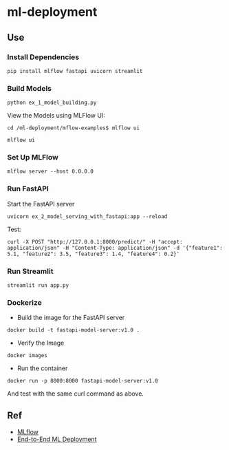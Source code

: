 # ml-deployment

## Use

### Install Dependencies

```commandline
pip install mlflow fastapi uvicorn streamlit
```

### Build Models

```commandline
python ex_1_model_building.py
```

View the Models using MLFlow UI:

```commandline
cd /ml-deployment/mflow-examples$ mlflow ui
```

```commandline
mlflow ui
```

### Set Up MLFlow

```commandline
mlflow server --host 0.0.0.0
```

### Run FastAPI

Start the FastAPI server

```commandline
uvicorn ex_2_model_serving_with_fastapi:app --reload
```

Test:

```commandline
curl -X POST "http://127.0.0.1:8000/predict/" -H "accept: application/json" -H "Content-Type: application/json" -d '{"feature1": 5.1, "feature2": 3.5, "feature3": 1.4, "feature4": 0.2}'
```

### Run Streamlit
```commandline
streamlit run app.py
```

### Dockerize

- Build the image for the FastAPI server
```commandline
docker build -t fastapi-model-server:v1.0 .
```
- Verify the Image
```commandline
docker images
```
- Run the container
```commandline
docker run -p 8000:8000 fastapi-model-server:v1.0
```
And test with the same curl command as above.

## Ref
- [MLflow](https://mlflow.org/)
- [End-to-End ML Deployment](https://medium.com/@bragadeeshs/end-to-end-machine-learning-deployment-from-model-building-to-kubernetes-scaling-with-mlflow-614a47a26386)

